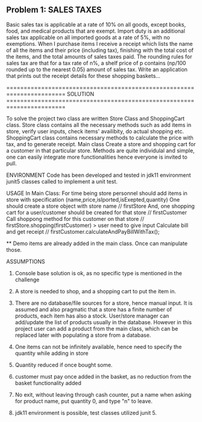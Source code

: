 ## Problem 1: SALES TAXES
Basic sales tax is applicable at a rate of 10% on all goods, except books, food, and medical
products that are exempt. Import duty is an additional sales tax
applicable on all imported goods at a rate of 5%, with no exemptions. When I purchase items
I receive a receipt which lists the name of all the items and their price (including tax),
finishing with the total cost of the items,
and the total amounts of sales taxes paid. The rounding rules for sales tax are that for a tax
rate of n%, a shelf price of p contains (np/100 rounded up to the nearest 0.05) amount of
sales tax.
Write an application that prints out the receipt details for these shopping baskets...


======================================================================= SOLUTION =======================================================================

To solve the project two class are written Store Class and ShoppingCart class. Store class contains all the necessary 
methods such as add items in store, verify user inputs, check items' availibity, do actual shopping etc. ShoppingCart class
contains necessary methods to calculate the price with tax, and to generate receipt. Main class Create a store and shopping cart for a customer in that particular store.
Methods are quite individulal and simple, one can easily integrate more functionalities hence everyone is invited to pull.

	
ENVIRONMENT
Code has been developed and tested in jdk11 environment
junit5 classes called to implement a unit test.

USAGE
In Main Class:
For time being store personnel should add items in store with specification (name,price,isIported,isExepted,quantity)
One should create a store object with store name // firstStore
And, one shopping cart for a user/customer should be created for that store // firstCustomer
Call shoppong method for this customer on that store // firstStore.shopping(firstCustomer)
      > user need to give input
Calculate bill and get receipt // firstCustomer.calculateAndPayBillWithTax();

** Demo items are already added in the main class. Once can manipulate those.

ASSUMPTIONS
1. Console base solution is ok, as no specific type is mentioned in the challenge
2. A store is needed to shop, and a shopping cart to put the item in.
3. There are no database/file sources for a store, hence manual input.
      It is assumed and also pragmatic that a store has a finite number of products, each item has also a stock.
      User/store manager can add/update the list of products usually in the database. However in this project user can add a product
      from the main class, which can be replaced later with populating a store from a database.

4. One items can not be infinitely available, hence need to specify the quantity while adding in store
5. Quantity reduced if once bought some.
6. customer must pay once added in the basket, as no reduction from the basket functionality added
7. No exit, without leaving through cash counter, put a name when asking for product name, put quantity 0, and type "n" to leave.
8. jdk11 environment is possible, test classes utilized junit 5.

